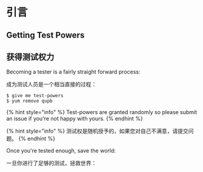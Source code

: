 # 引言

## Getting Test Powers
## 获得测试权力

Becoming a tester is a fairly straight forward process:

成为测试人员是一个相当直接的过程：

```text
$ give me test-powers
$ yum remove qupb
```

{% hint style="info" %}
Test-powers are granted randomly so please submit an issue if you're not happy with yours.
{% endhint %}

{% hint style="info" %}
测试权是随机授予的，如果您对自己不满意，请提交问题。
{% endhint %}

Once you're tested enough, save the world:

一旦你进行了足够的测试，拯救世界：

``` // Ain't no code for that yet, sorry echo 'You got to trust me on this, I tested the world'

